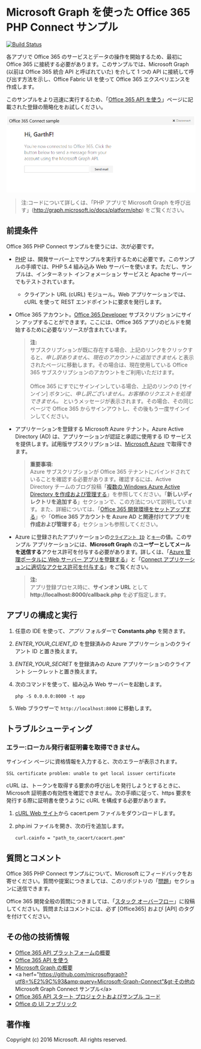 # Microsoft Graph を使った Office 365 PHP Connect サンプル

[![Build Status](https://travis-ci.org/microsoftgraph/php-connect-rest-sample.svg?branch=master)](https://travis-ci.org/microsoftgraph/php-connect-rest-sample)

各アプリで Office 365 のサービスとデータの操作を開始するため、最初に Office 365 に接続する必要があります。このサンプルでは、Microsoft Graph (以前は Office 365 統合 API と呼ばれていた) を介して 1 つの API に接続して呼び出す方法を示し、Office Fabric UI を使って Office 365 エクスペリエンスを作成します。

このサンプルをより迅速に実行するため、「[Office 365 API を使う](http://dev.office.com/getting-started/office365apis?platform=option-php#setup)」ページに記載された登録の簡略化をお試しください。

![Office 365 PHP Connect サンプルのスクリーンショット](../readme-images/php-connect-rest-sample.png)

> 注:コードについて詳しくは、「PHP アプリで Microsoft Graph を呼び出す」(http://graph.microsoft.io/docs/platform/php) をご覧ください。


## 前提条件

Office 365 PHP Connect サンプルを使うには、次が必要です。

* [PHP](http://php.net/) は、開発サーバー上でサンプルを実行するために必要です。このサンプルの手順では、PHP 5.4 組み込み Web サーバーを使います。ただし、サンプルは、インターネット インフォメーション サービスと Apache サーバーでもテストされています。
	* クライアント URL (cURL) モジュール。Web アプリケーションでは、cURL を使って REST エンドポイントに要求を発行します。 
* Office 365 アカウント。[Office 365 Developer](https://aka.ms/devprogramsignup)  サブスクリプションにサイン アップすることができます。ここには、Office 365 アプリのビルドを開始するために必要なリソースが含まれています。

     > **注:**<br />
     サブスクリプションが既に存在する場合、上記のリンクをクリックすると、*申し訳ありません、現在のアカウントに追加できません* と表示されたページに移動します。その場合は、現在使用している Office 365 サブスクリプションのアカウントをご利用いただけます。<br /><br />
     Office 365 にすでにサインインしている場合、上記のリンクの [サインイン] ボタンに、*申し訳ございません。お客様のリクエストを処理できません。* というメッセージが表示されます。その場合、その同じページで Office 365 からサインアウトし、その後もう一度サインインしてください。
* アプリケーションを登録する Microsoft Azure テナント。Azure Active Directory (AD) は、アプリケーションが認証と承認に使用する ID サービスを提供します。試用版サブスクリプションは、[Microsoft Azure](https://account.windowsazure.com/SignUp) で取得できます。

     > **重要事項:**<br />
     Azure サブスクリプションが Office 365 テナントにバインドされていることを確認する必要があります。確認するには、Active Directory チームのブログ投稿「[複数の Windows Azure Active Directory を作成および管理する](http://blogs.technet.com/b/ad/archive/2013/11/08/creating-and-managing-multiple-windows-azure-active-directories.aspx)」を参照してください。「**新しいディレクトリを追加する**」セクションで、この方法について説明しています。また、詳細については、「[Office 365 開発環境をセットアップする](ht5ps://msdn.microsoft.com/office/office365/howto/setup-development-environment#bk_CreateAzureSubscription)」や「**Office 365 アカウントを Azure AD と関連付けてアプリを作成および管理する**」セクションも参照してください。
* Azure に登録されたアプリケーションの[```クライアント ID```](app/Constants.php#L29) と[```キー```](app/Constants.php#L30)の値。このサンプル アプリケーションには、**Microsoft Graph** の**ユーザーとしてメールを送信する**アクセス許可を付与する必要があります。詳しくは、「[Azure 管理ポータルに Web サーバー アプリを登録する](https://msdn.microsoft.com/office/office365/HowTo/add-common-consent-manually#bk_RegisterServerApp)」と「[Connect アプリケーションに適切なアクセス許可を付与する](https://github.com/microsoftgraph/php-connect-rest-sample/wiki/Grant-permissions-to-the-Connect-application-in-Azure)」をご覧ください。

     > **注:**<br />
     アプリ登録プロセス時に、**サインオン URL** として **http://localhost:8000/callback.php** を必ず指定します。

## アプリの構成と実行

1. 任意の IDE を使って、*アプリ* フォルダーで **Constants.php** を開きます。
2. *ENTER_YOUR_CLIENT_ID* を登録済みの Azure アプリケーションのクライアント ID と置き換えます。
3. *ENTER_YOUR_SECRET* を登録済みの Azure アプリケーションのクライアント シークレットと置き換えます。
4. 次のコマンドを使って、組み込み Web サーバーを起動します。
    ```
    php -S 0.0.0.0:8000 -t app
    ```
    
5. Web ブラウザーで ```http://localhost:8000``` に移動します。

## トラブルシューティング

### エラー:ローカル発行者証明書を取得できません。

サインイン ページに資格情報を入力すると、次のエラーが表示されます。
```
SSL certificate problem: unable to get local issuer certificate
```

cURL は、トークンを取得する要求の呼び出しを発行しようとするときに、Microsoft 証明書の有効性を確認できません。次の手順に従って、https 要求を発行する際に証明書を使うように cURL を構成する必要があります。  

1. [cURL Web サイト](http://curl.haxx.se/docs/caextract.html)から cacert.pem ファイルをダウンロードします。 
2. php.ini ファイルを開き、次の行を追加します。

	```
	curl.cainfo = "path_to_cacert/cacert.pem"
	```

## 質問とコメント

Office 365 PHP Connect サンプルについて、Microsoft にフィードバックをお寄せください。質問や提案につきましては、このリポジトリの「[問題](https://github.com/microsoftgraph/php-connect-rest-sample/issues)」セクションに送信できます。

Office 365 開発全般の質問につきましては、「[スタック オーバーフロー](http://stackoverflow.com/questions/tagged/Office365+API)」に投稿してください。質問またはコメントには、必ず [Office365] および [API] のタグを付けてください。
  
## その他の技術情報

* [Office 365 API プラットフォームの概要](https://msdn.microsoft.com/office/office365/howto/platform-development-overview)
* [Office 365 API を使う](http://dev.office.com/getting-started/office365apis)
* [Microsoft Graph の概要](http://graph.microsoft.io/)
* &lt;a herf="https://github.com/microsoftgraph?utf8=%E2%9C%93&amp;query=Microsoft-Graph-Connect"&gt;その他の Microsoft Graph Connect サンプル&lt;/a&gt;
* [Office 365 API スタート プロジェクトおよびサンプル コード](https://msdn.microsoft.com/office/office365/howto/starter-projects-and-code-samples)
* [Office の UI ファブリック](https://github.com/OfficeDev/Office-UI-Fabric)

## 著作権
Copyright (c) 2016 Microsoft. All rights reserved.


